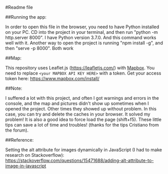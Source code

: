 ﻿#Readme file

##Running the app:

In order to open this file in the browser, you need to have Python installed on your PC. CD into the project in your terminal, and then run "python -m http.server 8000". I have Python version 3.7.0. And this command works well with it. Another way to open the project is running "npm install -g", and then "serve -p 8000". Both work

##Map:

This repository uses Leaflet.js (https://leafletjs.com/) with [Mapbox](https://www.mapbox.com/). You need to replace `<your MAPBOX API KEY HERE>` with a token. Get your access token here: https://www.mapbox.com/install/


##Note:

I suffered a lot with this project, and often I got warnings and errors in the console, and the map and pictures didn't show up sometimes when I opened the project. Other times they showed up without problem. In this case, you can try and delete the caches in your browser. It solved my problem! It is also a good idea to force load the page (shift+f5). These little tips can save a lot of time and troubles! (thanks for the tips Cristiano from the forum).

##Reference:

Setting the alt attribute for images dynamically in JavaScript (I had to make research on Stackoverflow): https://stackoverflow.com/questions/15471688/adding-alt-attribute-to-image-in-javascript



